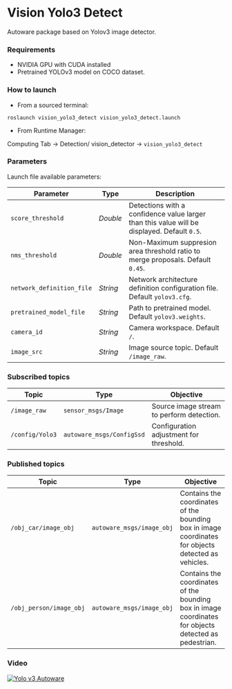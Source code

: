 # Vision Yolo3 Detect

Autoware package based on Yolov3 image detector.

### Requirements

* NVIDIA GPU with CUDA installed
* Pretrained YOLOv3 model on COCO dataset.

### How to launch

* From a sourced terminal:

`roslaunch vision_yolo3_detect vision_yolo3_detect.launch`

* From Runtime Manager:

Computing Tab -> Detection/ vision_detector -> `vision_yolo3_detect`

### Parameters

Launch file available parameters:

|Parameter| Type| Description|
----------|-----|--------
|`score_threshold`|*Double* |Detections with a confidence value larger than this value will be displayed. Default `0.5`.|
|`nms_threshold`|*Double*|Non-Maximum suppresion area threshold ratio to merge proposals. Default `0.45`.|
|`network_definition_file`|*String*|Network architecture definition configuration file. Default `yolov3.cfg`.|
|`pretrained_model_file`|*String*|Path to pretrained model. Default `yolov3.weights`.|
|`camera_id`|*String*|Camera workspace. Default `/`.|
|`image_src`|*String*|Image source topic. Default `/image_raw`.|

### Subscribed topics

|Topic|Type|Objective|
------|----|---------
|`/image_raw`|`sensor_msgs/Image`|Source image stream to perform detection.|
|`/config/Yolo3`|`autoware_msgs/ConfigSsd`|Configuration adjustment for threshold.|

### Published topics

|Topic|Type|Objective|
------|----|---------
|`/obj_car/image_obj`|`autoware_msgs/image_obj`|Contains the coordinates of the bounding box in image coordinates for objects detected as vehicles.|
|`/obj_person/image_obj`|`autoware_msgs/image_obj`|Contains the coordinates of the bounding box in image coordinates for objects detected as pedestrian.|

### Video

[![Yolo v3 Autoware](https://img.youtube.com/vi/pO4vM4ehI98/0.jpg)](https://www.youtube.com/watch?v=pO4vM4ehI98)
